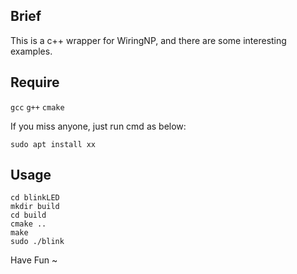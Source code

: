 ## Brief
This is a c++ wrapper for WiringNP, and there are some interesting examples.

## Require
`gcc` `g++` `cmake`

If you miss anyone, just run cmd as below:
```
sudo apt install xx
```
## Usage
```
cd blinkLED
mkdir build
cd build
cmake ..
make
sudo ./blink
```
Have Fun ~
